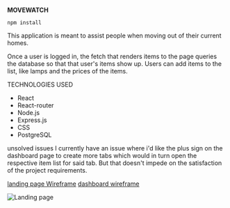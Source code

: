 **MOVEWATCH**

```
npm install
```
This application is meant to assist people when moving out of their current homes. 

Once a user is logged in, the fetch that renders items to the page queries the database so that that user's items show up. Users can add items to the list, like lamps and the prices of the items. 

TECHNOLOGIES USED
- React
- React-router
- Node.js
- Express.js
- CSS
- PostgreSQL

unsolved issues
I currently have an issue where i'd like the plus sign on the dashboard page to create more tabs which would in turn open the respective item list for said tab. But that doesn't impede on the satisfaction of the project requirements. 

[landing page Wireframe](https://wireframe.cc/X7rCTC)
[dashboard wireframe](https://wireframe.cc/Iuz1xy)

![Landing page](http://i.imgur.com/qFF9bg2.png)

